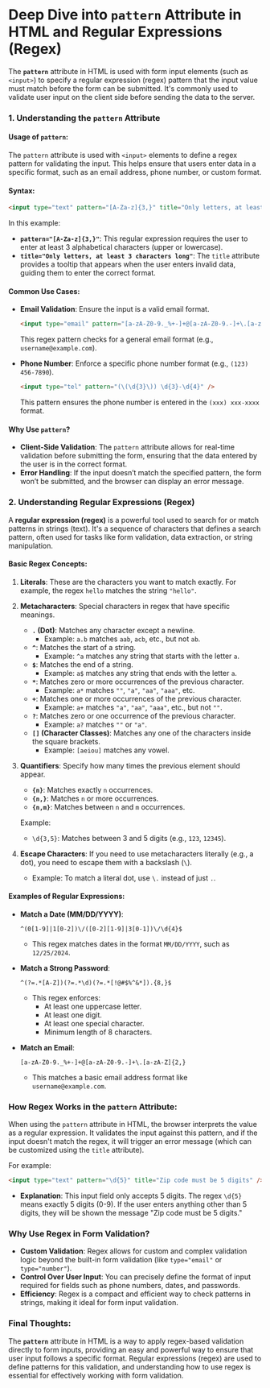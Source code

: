 # **Deep Dive into `pattern` Attribute in HTML and Regular Expressions (Regex)**

The **`pattern`** attribute in HTML is used with form input elements (such as `<input>`) to specify a regular expression (regex) pattern that the input value must match before the form can be submitted. It's commonly used to validate user input on the client side before sending the data to the server.

### **1. Understanding the `pattern` Attribute**

#### **Usage of `pattern`**:
The `pattern` attribute is used with `<input>` elements to define a regex pattern for validating the input. This helps ensure that users enter data in a specific format, such as an email address, phone number, or custom format.

#### **Syntax**:
```html
<input type="text" pattern="[A-Za-z]{3,}" title="Only letters, at least 3 characters long" />
```

In this example:
- **`pattern="[A-Za-z]{3,}"`**: This regular expression requires the user to enter at least 3 alphabetical characters (upper or lowercase).
- **`title="Only letters, at least 3 characters long"`**: The `title` attribute provides a tooltip that appears when the user enters invalid data, guiding them to enter the correct format.

#### **Common Use Cases**:
- **Email Validation**: Ensure the input is a valid email format.
  ```html
  <input type="email" pattern="[a-zA-Z0-9._%+-]+@[a-zA-Z0-9.-]+\.[a-zA-Z]{2,}$" />
  ```
  This regex pattern checks for a general email format (e.g., `username@example.com`).
  
- **Phone Number**: Enforce a specific phone number format (e.g., `(123) 456-7890`).
  ```html
  <input type="tel" pattern="(\(\d{3}\)) \d{3}-\d{4}" />
  ```
  This pattern ensures the phone number is entered in the `(xxx) xxx-xxxx` format.

#### **Why Use `pattern`?**
- **Client-Side Validation**: The `pattern` attribute allows for real-time validation before submitting the form, ensuring that the data entered by the user is in the correct format.
- **Error Handling**: If the input doesn’t match the specified pattern, the form won’t be submitted, and the browser can display an error message.

### **2. Understanding Regular Expressions (Regex)**

A **regular expression (regex)** is a powerful tool used to search for or match patterns in strings (text). It's a sequence of characters that defines a search pattern, often used for tasks like form validation, data extraction, or string manipulation.

#### **Basic Regex Concepts**:
1. **Literals**: These are the characters you want to match exactly. For example, the regex `hello` matches the string `"hello"`.
  
2. **Metacharacters**: Special characters in regex that have specific meanings.
   - **`.` (Dot)**: Matches any character except a newline.
     - Example: `a.b` matches `aab`, `acb`, etc., but not `ab`.
   - **`^`**: Matches the start of a string.
     - Example: `^a` matches any string that starts with the letter `a`.
   - **`$`**: Matches the end of a string.
     - Example: `a$` matches any string that ends with the letter `a`.
   - **`*`**: Matches zero or more occurrences of the previous character.
     - Example: `a*` matches `""`, `"a"`, `"aa"`, `"aaa"`, etc.
   - **`+`**: Matches one or more occurrences of the previous character.
     - Example: `a+` matches `"a"`, `"aa"`, `"aaa"`, etc., but not `""`.
   - **`?`**: Matches zero or one occurrence of the previous character.
     - Example: `a?` matches `""` or `"a"`.
   - **`[]` (Character Classes)**: Matches any one of the characters inside the square brackets.
     - Example: `[aeiou]` matches any vowel.

3. **Quantifiers**: Specify how many times the previous element should appear.
   - **`{n}`**: Matches exactly `n` occurrences.
   - **`{n,}`**: Matches `n` or more occurrences.
   - **`{n,m}`**: Matches between `n` and `m` occurrences.

   Example:
   - `\d{3,5}`: Matches between 3 and 5 digits (e.g., `123`, `12345`).

4. **Escape Characters**: If you need to use metacharacters literally (e.g., a dot), you need to escape them with a backslash (`\`).
   - Example: To match a literal dot, use `\.` instead of just `.`.

#### **Examples of Regular Expressions**:

- **Match a Date (MM/DD/YYYY)**:
  ```regex
  ^(0[1-9]|1[0-2])\/([0-2][1-9]|3[0-1])\/\d{4}$
  ```
  - This regex matches dates in the format `MM/DD/YYYY`, such as `12/25/2024`.

- **Match a Strong Password**:
  ```regex
  ^(?=.*[A-Z])(?=.*\d)(?=.*[!@#$%^&*]).{8,}$
  ```
  - This regex enforces:
    - At least one uppercase letter.
    - At least one digit.
    - At least one special character.
    - Minimum length of 8 characters.

- **Match an Email**:
  ```regex
  [a-zA-Z0-9._%+-]+@[a-zA-Z0-9.-]+\.[a-zA-Z]{2,}
  ```
  - This matches a basic email address format like `username@example.com`.

### **How Regex Works in the `pattern` Attribute**:
When using the `pattern` attribute in HTML, the browser interprets the value as a regular expression. It validates the input against this pattern, and if the input doesn't match the regex, it will trigger an error message (which can be customized using the `title` attribute).

For example:
```html
<input type="text" pattern="\d{5}" title="Zip code must be 5 digits" />
```
- **Explanation**: This input field only accepts 5 digits. The regex `\d{5}` means exactly 5 digits (0-9). If the user enters anything other than 5 digits, they will be shown the message "Zip code must be 5 digits."

### **Why Use Regex in Form Validation?**
- **Custom Validation**: Regex allows for custom and complex validation logic beyond the built-in form validation (like `type="email"` or `type="number"`).
- **Control Over User Input**: You can precisely define the format of input required for fields such as phone numbers, dates, and passwords.
- **Efficiency**: Regex is a compact and efficient way to check patterns in strings, making it ideal for form input validation.

### **Final Thoughts**:
The **`pattern`** attribute in HTML is a way to apply regex-based validation directly to form inputs, providing an easy and powerful way to ensure that user input follows a specific format. Regular expressions (regex) are used to define patterns for this validation, and understanding how to use regex is essential for effectively working with form validation.